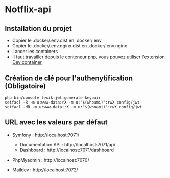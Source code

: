 # Notflix-api

## Installation du projet

- Copier le .docker/.env.dist en .docker/.env
- Copier le .docker/.env.nginx.dist en .docker/.env.nginx
- Lancer les containers
- Il faut travailler depuis le conteneur php, vous pouvez utiliser l'extension [Dev container](https://marketplace.visualstudio.com/items?itemName=ms-vscode-remote.remote-containers)

## Création de clé pour l'authenytification (Obligatoire)

```console
php bin/console lexik:jwt:generate-keypair
setfacl -R -m u:www-data:rX -m u:"$(whoami)":rwX config/jwt
setfacl -dR -m u:www-data:rX -m u:"$(whoami)":rwX config/jwt
```

## URL avec les valeurs par défaut

- Symfony : http://localhost:7071/
    - Documentation API : http://localhost:7071/api
    - Dashboard : http://localhost:7071/dashboard
    
- PhpMyadmin : http://localhost:7070/
- Maildev : http://localhost:7072/